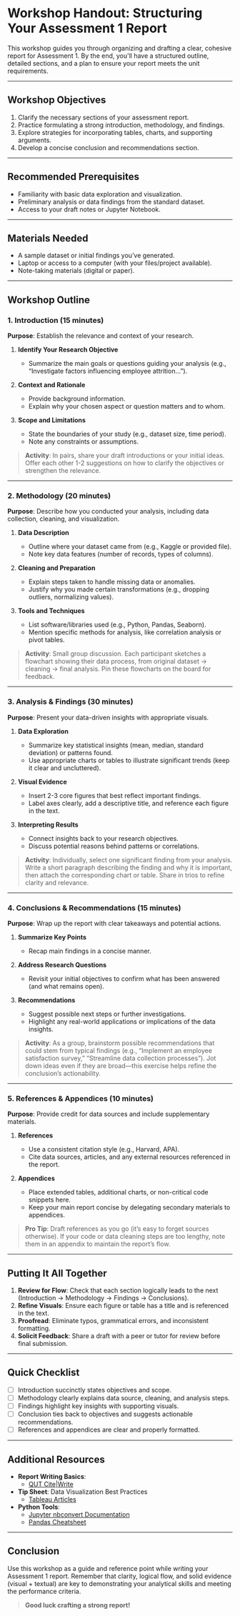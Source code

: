 
# Workshop Handout: Structuring Your Assessment 1 Report

This workshop guides you through organizing and drafting a clear, cohesive report for Assessment 1. By the end, you'll have a structured outline, detailed sections, and a plan to ensure your report meets the unit requirements.

---

## Workshop Objectives

1. Clarify the necessary sections of your assessment report.  
2. Practice formulating a strong introduction, methodology, and findings.  
3. Explore strategies for incorporating tables, charts, and supporting arguments.  
4. Develop a concise conclusion and recommendations section.

---

## Recommended Prerequisites

- Familiarity with basic data exploration and visualization.  
- Preliminary analysis or data findings from the standard dataset.  
- Access to your draft notes or Jupyter Notebook.

---

## Materials Needed

- A sample dataset or initial findings you’ve generated.  
- Laptop or access to a computer (with your files/project available).  
- Note-taking materials (digital or paper).  

---

## Workshop Outline

### 1. Introduction (15 minutes)

**Purpose**: Establish the relevance and context of your research.

1. **Identify Your Research Objective**  
   - Summarize the main goals or questions guiding your analysis (e.g., “Investigate factors influencing employee attrition…”).

2. **Context and Rationale**  
   - Provide background information.  
   - Explain why your chosen aspect or question matters and to whom.

3. **Scope and Limitations**  
   - State the boundaries of your study (e.g., dataset size, time period).  
   - Note any constraints or assumptions.

> **Activity**: In pairs, share your draft introductions or your initial ideas. Offer each other 1-2 suggestions on how to clarify the objectives or strengthen the relevance.

---

### 2. Methodology (20 minutes)

**Purpose**: Describe how you conducted your analysis, including data collection, cleaning, and visualization.

1. **Data Description**  
   - Outline where your dataset came from (e.g., Kaggle or provided file).  
   - Note key data features (number of records, types of columns).

2. **Cleaning and Preparation**  
   - Explain steps taken to handle missing data or anomalies.  
   - Justify why you made certain transformations (e.g., dropping outliers, normalizing values).

3. **Tools and Techniques**  
   - List software/libraries used (e.g., Python, Pandas, Seaborn).  
   - Mention specific methods for analysis, like correlation analysis or pivot tables.

> **Activity**: Small group discussion. Each participant sketches a flowchart showing their data process, from original dataset → cleaning → final analysis. Pin these flowcharts on the board for feedback.

---

### 3. Analysis & Findings (30 minutes)

**Purpose**: Present your data-driven insights with appropriate visuals.

1. **Data Exploration**  
   - Summarize key statistical insights (mean, median, standard deviation) or patterns found.  
   - Use appropriate charts or tables to illustrate significant trends (keep it clear and uncluttered).

2. **Visual Evidence**  
   - Insert 2-3 core figures that best reflect important findings.  
   - Label axes clearly, add a descriptive title, and reference each figure in the text.

3. **Interpreting Results**  
   - Connect insights back to your research objectives.  
   - Discuss potential reasons behind patterns or correlations.

> **Activity**: Individually, select one significant finding from your analysis. Write a short paragraph describing the finding and why it is important, then attach the corresponding chart or table. Share in trios to refine clarity and relevance.

---

### 4. Conclusions & Recommendations (15 minutes)

**Purpose**: Wrap up the report with clear takeaways and potential actions.

1. **Summarize Key Points**  
   - Recap main findings in a concise manner.

2. **Address Research Questions**  
   - Revisit your initial objectives to confirm what has been answered (and what remains open).

3. **Recommendations**  
   - Suggest possible next steps or further investigations.  
   - Highlight any real-world applications or implications of the data insights.

> **Activity**: As a group, brainstorm possible recommendations that could stem from typical findings (e.g., “Implement an employee satisfaction survey,” “Streamline data collection processes”). Jot down ideas even if they are broad—this exercise helps refine the conclusion’s actionability.

---

### 5. References & Appendices (10 minutes)

**Purpose**: Provide credit for data sources and include supplementary materials.

1. **References**  
   - Use a consistent citation style (e.g., Harvard, APA).  
   - Cite data sources, articles, and any external resources referenced in the report.

2. **Appendices**  
   - Place extended tables, additional charts, or non-critical code snippets here.  
   - Keep your main report concise by delegating secondary materials to appendices.

> **Pro Tip**: Draft references as you go (it’s easy to forget sources otherwise). If your code or data cleaning steps are too lengthy, note them in an appendix to maintain the report’s flow.

---

## Putting It All Together

1. **Review for Flow**: Check that each section logically leads to the next (Introduction → Methodology → Findings → Conclusions).  
2. **Refine Visuals**: Ensure each figure or table has a title and is referenced in the text.  
3. **Proofread**: Eliminate typos, grammatical errors, and inconsistent formatting.  
4. **Solicit Feedback**: Share a draft with a peer or tutor for review before final submission.

---

## Quick Checklist

- [ ] Introduction succinctly states objectives and scope.  
- [ ] Methodology clearly explains data source, cleaning, and analysis steps.  
- [ ] Findings highlight key insights with supporting visuals.  
- [ ] Conclusion ties back to objectives and suggests actionable recommendations.  
- [ ] References and appendices are clear and properly formatted.

---

## Additional Resources

- **Report Writing Basics**:  
  - [QUT Cite|Write](https://www.citewrite.qut.edu.au/write/writing-well/report.html)  
- **Tip Sheet**: Data Visualization Best Practices  
  - [Tableau Articles](https://www.tableau.com/learn/articles/data-visualization)  
- **Python Tools**:  
  - [Jupyter nbconvert Documentation](https://nbconvert.readthedocs.io/en/latest/usage.html)  
  - [Pandas Cheatsheet](https://pandas.pydata.org/Pandas_Cheat_Sheet.pdf)

---

## Conclusion

Use this workshop as a guide and reference point while writing your Assessment 1 report. Remember that clarity, logical flow, and solid evidence (visual + textual) are key to demonstrating your analytical skills and meeting the performance criteria.

> **Good luck crafting a strong report!**

